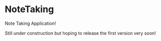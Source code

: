 # NoteTaking
Note Taking Application!

Still under construction but hoping to release the first version very soon!
